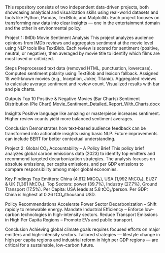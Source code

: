 This repository consists of two independent data-driven projects, both showcasing analytical and visualization skills using real-world datasets and tools like Python, Pandas, TextBlob, and Matplotlib.
Each project focuses on transforming raw data into clear insights — one in the entertainment domain and the other in environmental policy.


Project 1: IMDb Movie Sentiment Analysis
This project analyzes audience opinions from IMDb reviews and aggregates sentiment at the movie level using NLP tools like TextBlob.
Each review is scored for sentiment (positive, neutral, or negative), then averaged by movie title to identify which films are most loved or criticized.

Steps
Preprocessed text data (removed HTML, punctuation, lowercase).
Computed sentiment polarity using TextBlob and lexicon fallback.
Assigned 15 well-known movies (e.g., Inception, Joker, Titanic).
Aggregated reviews to calculate average sentiment and review count.
Visualized results with bar and pie charts.

Outputs
Top 10 Positive & Negative Movies (Bar Charts)
Sentiment Distribution (Pie Chart)
Movie_Sentiment_Detailed_Report_With_Charts.docx

Insights
Positive language like amazing or masterpiece increases sentiment.
Higher review counts yield more balanced sentiment averages.

Conclusion
Demonstrates how text-based audience feedback can be transformed into actionable insights using basic NLP. Future improvements can include BERT for better contextual understanding.



Project 2: Global CO₂ Accountability – A Policy Brief
This policy brief analyzes global carbon emissions data (2023) to identify top emitters and recommend targeted decarbonization strategies.
The analysis focuses on absolute emissions, per capita emissions, and per GDP emissions to compare responsibility among major global economies.

Key Findings
Top Emitters: China (4,612 MtCO₂), USA (1,992 MtCO₂), EU27 & UK (1,361 MtCO₂).
Top Sectors: power (39.7%), Industry (27.7%), Ground Transport (17.5%).
Per Capita: USA leads at 5.8 tCO₂/person.
Per GDP: China is highest at 0.26 tCO₂/thousand USD.

Policy Recommendations
Accelerate Power Sector Decarbonization – Shift rapidly to renewable energy.
Mandate Industrial Efficiency – Enforce low-carbon technologies in high-intensity sectors.
Reduce Transport Emissions in High Per Capita Regions – Promote EVs and public transport.

Conclusion
Achieving global climate goals requires focused efforts on major emitters and high-intensity sectors.
Tailored strategies — lifestyle change in high per capita regions and industrial reform in high per GDP regions — are critical for a sustainable, low-carbon future.
